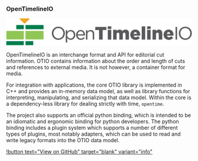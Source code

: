 ### OpenTimelineIO

![](https://raw.githubusercontent.com/AcademySoftwareFoundation/OpenTimelineIO/main/docs/_static/OpenTimelineIO%403xDark.png)

OpenTimelineIO is an interchange format and API for editorial cut information. OTIO contains information about the order and length of cuts and references to external media. It is not however, a container format for media.

For integration with applications, the core OTIO library is implemented in C++ and provides an in-memory data model, as well as library functions for interpreting, manipulating, and serializing that data model. Within the core is a dependency-less library for dealing strictly with time, `opentime`.

The project also supports an official python binding, which is intended to be an idiomatic and ergonomic binding for python developers. The python binding includes a plugin system which supports a number of different types of plugins, most notably adapters, which can be used to read and write legacy formats into the OTIO data model.

[!button text="View on GitHub" target="blank" variant="info"](https://github.com/AcademySoftwareFoundation/OpenTimelineIO)